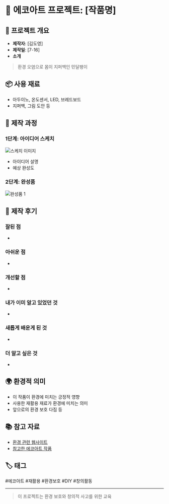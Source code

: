 # 🌱 에코아트 프로젝트: [작품명]

## 📖 프로젝트 개요
- **제작자**: [김도영]
- **제작일**: [7-16]
- **소개**
> 환경 오염으로 몸이 지퍼백인 민달팽이
## 📦 사용 재료
- 아두이노, 온도센서, LED, 브레드보드
- 지퍼백, 그림 도안 등

## 🔧 제작 과정

### 1단계: 아이디어 스케치
![스케치 이미지]([sketch.jpg](https://raw.githubusercontent.com/20204KD/eco-art-project/7ae52f3694be4f08e63936d0352f802ba8bd7e3d/20250716_100915.jpg))
- 아이디어 설명
- 예상 완성도

### 2단계: 완성품
![완성품 1](20250716_095652.jpg)

## 💭 제작 후기
### 잘된 점
- 

### 아쉬운 점
- 

### 개선할 점
- 

### 내가 이미 알고 있었던 것
- 

### 새롭게 배운게 된 것
- 

### 더 알고 싶은 것
- 

## 🌍 환경적 의미
- 이 작품이 환경에 미치는 긍정적 영향
- 사용한 재활용 재료가 환경에 미치는 의미
- 앞으로의 환경 보호 다짐 등

## 📚 참고 자료
- [환경 관련 웹사이트](링크)
- [참고한 에코아트 작품](링크)

## 🏷️ 태그
#에코아트 #재활용 #환경보호 #DIY #창의활동

---

> 이 프로젝트는 환경 보호와 창의적 사고를 위한 교육
